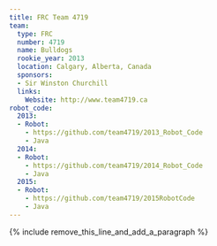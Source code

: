 ```yaml
---
title: FRC Team 4719
team:
  type: FRC
  number: 4719
  name: Bulldogs
  rookie_year: 2013
  location: Calgary, Alberta, Canada
  sponsors:
  - Sir Winston Churchill
  links:
    Website: http://www.team4719.ca
robot_code:
  2013:
  - Robot:
    - https://github.com/team4719/2013_Robot_Code
    - Java
  2014:
  - Robot:
    - https://github.com/team4719/2014_Robot_Code
    - Java
  2015:
  - Robot:
    - https://github.com/team4719/2015RobotCode
    - Java
---
```


{% include remove_this_line_and_add_a_paragraph %}
